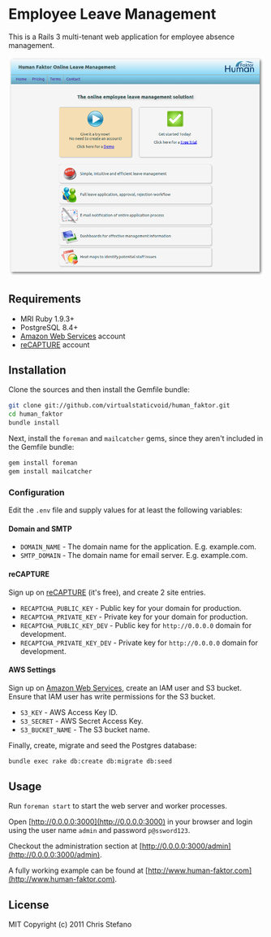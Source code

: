 # Employee Leave Management

This is a Rails 3 multi-tenant web application for employee absence management.

<p align="center">
  <img src="public/images/home_page.png?raw=true" alt="Home Page" />
</p>

## Requirements

* MRI Ruby 1.9.3+
* PostgreSQL 8.4+
* [Amazon Web Services](http://aws.amazon.com/) account
* [reCAPTURE](https://www.google.com/recaptcha/admin) account

## Installation

Clone the sources and then install the Gemfile bundle:

```bash
git clone git://github.com/virtualstaticvoid/human_faktor.git
cd human_faktor
bundle install
```

Next, install the `foreman` and `mailcatcher` gems, since they aren't included in the Gemfile bundle:

```bash
gem install foreman
gem install mailcatcher
```

### Configuration

Edit the `.env` file and supply values for at least the following variables:

#### Domain and SMTP

* `DOMAIN_NAME` - The domain name for the application. E.g. example.com.
* `SMTP_DOMAIN` - The domain name for email server. E.g. example.com.

#### reCAPTURE

Sign up on [reCAPTURE](https://www.google.com/recaptcha/admin) (it's free), and create 2 site entries.

* `RECAPTCHA_PUBLIC_KEY` - Public key for your domain for production.
* `RECAPTCHA_PRIVATE_KEY` - Private key for your domain for production.
* `RECAPTCHA_PUBLIC_KEY_DEV` - Public key for `http://0.0.0.0` domain for development.
* `RECAPTCHA_PRIVATE_KEY_DEV` - Private key for `http://0.0.0.0` domain for development.

#### AWS Settings

Sign up on [Amazon Web Services](http://aws.amazon.com/), create an IAM user and S3 bucket.
Ensure that IAM user has write permissions for the S3 bucket.

* `S3_KEY` - AWS Access Key ID.
* `S3_SECRET` - AWS Secret Access Key.
* `S3_BUCKET_NAME` - The S3 bucket name.

Finally, create, migrate and seed the Postgres database:

```bash
bundle exec rake db:create db:migrate db:seed
```

## Usage

Run `foreman start` to start the web server and worker processes.

Open [http://0.0.0.0:3000](http://0.0.0.0:3000) in your browser and login using the user name `admin` and password `p@ssword123`.

Checkout the administration section at [http://0.0.0.0:3000/admin](http://0.0.0.0:3000/admin).

A fully working example can be found at [http://www.human-faktor.com](http://www.human-faktor.com).

## License
MIT Copyright (c) 2011 Chris Stefano
